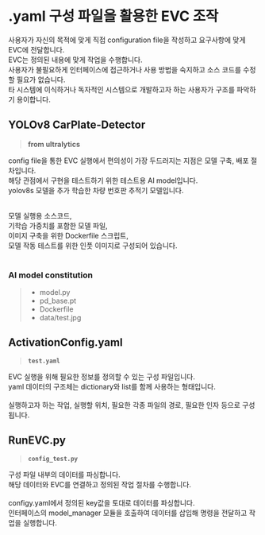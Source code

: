 # .yaml 구성 파일을 활용한 EVC 조작
사용자가 자신의 목적에 맞게 직접 configuration file을 작성하고 요구사항에 맞게 EVC에 전달합니다.<br>
EVC는 정의된 내용에 맞게 작업을 수행합니다.<br>
사용자가 불필요하게 인터페이스에 접근하거나 사용 방법을 숙지하고 소스 코드를 수정할 필요가 없습니다.<br>
타 시스템에 이식하거나 독자적인 시스템으로 개발하고자 하는 사용자가 구조를 파악하기 용이합니다.<br>


## YOLOv8 CarPlate-Detector
> **from ultralytics**

config file을 통한 EVC 실행에서 편의성이 가장 두드러지는 지점은 모델 구축, 배포 절차입니다.<br>
해당 관점에서 구현을 테스트하기 위한 테스트용 AI model입니다.<br>
yolov8s 모델을 추가 학습한 차량 번호판 추적기 모델입니다.<br>
<br>

모델 실행용 소스코드,<br>
기학습 가중치를 포함한 모델 파일,<br>
이미지 구축을 위한 Dockerfile 스크립트,<br>
모델 작동 테스트를 위한 인풋 이미지로 구성되어 있습니다.<br>
<br>
### AI model constitution
> * model.py
> * pd_base.pt
> * Dockerfile
> * data/test.jpg

## ActivationConfig.yaml
> **```test.yaml```**

EVC 실행을 위해 필요한 정보를 정의할 수 있는 구성 파일입니다.<br>
yaml 데이터의 구조체는 dictionary와 list를 함께 사용하는 형태입니다.<br>
<br>
실행하고자 하는 작업, 실행할 위치, 필요한 각종 파일의 경로, 필요한 인자 등으로 구성됩니다.<br>

## RunEVC.py
> **```config_test.py```**

구성 파일 내부의 데이터를 파싱합니다.<br>
해당 데이터와 EVC를 연결하고 정의된 작업 절차를 수행합니다.<br>
<br>
configy.yaml에서 정의된 key값을 토대로 데이터를 파싱합니다.<br>
인터페이스의 model_manager 모듈을 호출하여 데이터를 삽입해 명령을 전달하고 작업을 실행합니다.<br>



